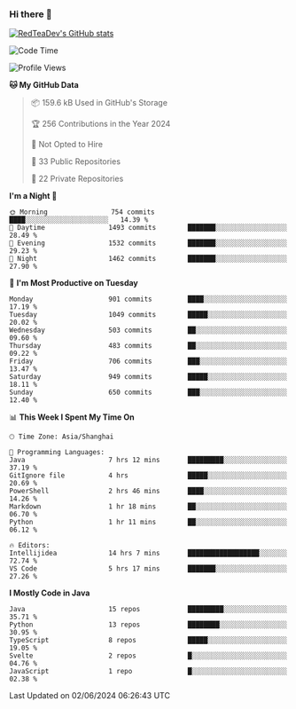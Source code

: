 ### Hi there 👋

<!--
**RedTeaDev/RedTeaDev** is a ✨ _special_ ✨ repository because its `README.md` (this file) appears on your GitHub profile.

Here are some ideas to get you started:

- 🔭 I’m currently working on ...
- 🌱 I’m currently learning ...
- 👯 I’m looking to collaborate on ...
- 🤔 I’m looking for help with ...
- 💬 Ask me about ...
- 📫 How to reach me: ...
- 😄 Pronouns: ...
- ⚡ Fun fact: ...
-->

<!--
[![wakatime](https://wakatime.com/badge/user/6b101ed0-04c0-4490-9283-eb61f2efff96.svg)](https://wakatime.com/@6b101ed0-04c0-4490-9283-eb61f2efff96)
!-->

[![RedTeaDev's GitHub stats](https://github-readme-stats.vercel.app/api?username=RedTeaDev)](https://github.com/anuraghazra/github-readme-stats)
<!--
[![willianrod's wakatime stats](https://github-readme-stats.vercel.app/api/wakatime?username=RedTeaDev)](https://github.com/anuraghazra/github-readme-stats)
!-->
<!--START_SECTION:waka-->
![Code Time](http://img.shields.io/badge/Code%20Time-2%2C311%20hrs%2030%20mins-blue)

![Profile Views](http://img.shields.io/badge/Profile%20Views-1-blue)

**🐱 My GitHub Data** 

> 📦 159.6 kB Used in GitHub's Storage 
 > 
> 🏆 256 Contributions in the Year 2024
 > 
> 🚫 Not Opted to Hire
 > 
> 📜 33 Public Repositories 
 > 
> 🔑 22 Private Repositories 
 > 
**I'm a Night 🦉** 

```text
🌞 Morning                754 commits         ████░░░░░░░░░░░░░░░░░░░░░   14.39 % 
🌆 Daytime                1493 commits        ███████░░░░░░░░░░░░░░░░░░   28.49 % 
🌃 Evening                1532 commits        ███████░░░░░░░░░░░░░░░░░░   29.23 % 
🌙 Night                  1462 commits        ███████░░░░░░░░░░░░░░░░░░   27.90 % 
```
📅 **I'm Most Productive on Tuesday** 

```text
Monday                   901 commits         ████░░░░░░░░░░░░░░░░░░░░░   17.19 % 
Tuesday                  1049 commits        █████░░░░░░░░░░░░░░░░░░░░   20.02 % 
Wednesday                503 commits         ██░░░░░░░░░░░░░░░░░░░░░░░   09.60 % 
Thursday                 483 commits         ██░░░░░░░░░░░░░░░░░░░░░░░   09.22 % 
Friday                   706 commits         ███░░░░░░░░░░░░░░░░░░░░░░   13.47 % 
Saturday                 949 commits         █████░░░░░░░░░░░░░░░░░░░░   18.11 % 
Sunday                   650 commits         ███░░░░░░░░░░░░░░░░░░░░░░   12.40 % 
```


📊 **This Week I Spent My Time On** 

```text
🕑︎ Time Zone: Asia/Shanghai

💬 Programming Languages: 
Java                     7 hrs 12 mins       █████████░░░░░░░░░░░░░░░░   37.19 % 
GitIgnore file           4 hrs               █████░░░░░░░░░░░░░░░░░░░░   20.69 % 
PowerShell               2 hrs 46 mins       ████░░░░░░░░░░░░░░░░░░░░░   14.26 % 
Markdown                 1 hr 18 mins        ██░░░░░░░░░░░░░░░░░░░░░░░   06.70 % 
Python                   1 hr 11 mins        ██░░░░░░░░░░░░░░░░░░░░░░░   06.12 % 

🔥 Editors: 
Intellijidea             14 hrs 7 mins       ██████████████████░░░░░░░   72.74 % 
VS Code                  5 hrs 17 mins       ███████░░░░░░░░░░░░░░░░░░   27.26 % 
```

**I Mostly Code in Java** 

```text
Java                     15 repos            █████████░░░░░░░░░░░░░░░░   35.71 % 
Python                   13 repos            ████████░░░░░░░░░░░░░░░░░   30.95 % 
TypeScript               8 repos             █████░░░░░░░░░░░░░░░░░░░░   19.05 % 
Svelte                   2 repos             █░░░░░░░░░░░░░░░░░░░░░░░░   04.76 % 
JavaScript               1 repo              █░░░░░░░░░░░░░░░░░░░░░░░░   02.38 % 
```




 Last Updated on 02/06/2024 06:26:43 UTC
<!--END_SECTION:waka-->


